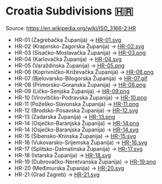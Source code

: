 # Croatia Subdivisions 🇭🇷

Source: https://en.wikipedia.org/wiki/ISO_3166-2:HR

* HR-01 (Zagrebačka Županija) -> [HR-01.svg](https://github.com/amckenna41/iso3166-flag-icons/blob/main/iso3166-2-icons/HR/HR-01.svg)
* HR-02 (Krapinsko-Zagorska Županija) -> [HR-02.svg](https://github.com/amckenna41/iso3166-flag-icons/blob/main/iso3166-2-icons/HR/HR-02.svg)
* HR-03 (Sisačko-Moslavačka Županija) -> [HR-03.png](https://github.com/amckenna41/iso3166-flag-icons/blob/main/iso3166-2-icons/HR/HR-03.png)
* HR-04 (Karlovačka Županija) -> [HR-04.svg](https://github.com/amckenna41/iso3166-flag-icons/blob/main/iso3166-2-icons/HR/HR-04.svg)
* HR-05 (Varaždinska Županija) -> [HR-05.png](https://github.com/amckenna41/iso3166-flag-icons/blob/main/iso3166-2-icons/HR/HR-05.png)
* HR-06 (Koprivničko-Križevačka Županija) -> [HR-06.png](https://github.com/amckenna41/iso3166-flag-icons/blob/main/iso3166-2-icons/HR/HR-06.png)
* HR-07 (Bjelovarsko-Bilogorska Županija) -> [HR-07.gif](https://github.com/amckenna41/iso3166-flag-icons/blob/main/iso3166-2-icons/HR/HR-07.gif)
* HR-08 (Primorsko-Goranska Županija) -> [HR-08.png](https://github.com/amckenna41/iso3166-flag-icons/blob/main/iso3166-2-icons/HR/HR-08.png)
* HR-09 (Ličko-Senjska Županija) -> [HR-09.png](https://github.com/amckenna41/iso3166-flag-icons/blob/main/iso3166-2-icons/HR/HR-09.png)
* HR-10 (Virovitičko-Podravska Županija) -> [HR-10.png](https://github.com/amckenna41/iso3166-flag-icons/blob/main/iso3166-2-icons/HR/HR-10.png)
* HR-11 (Požeško-Slavonska Županija) -> [HR-11.png](https://github.com/amckenna41/iso3166-flag-icons/blob/main/iso3166-2-icons/HR/HR-11.png)
* HR-12 (Brodsko-Posavska Županija) -> [HR-12.svg](https://github.com/amckenna41/iso3166-flag-icons/blob/main/iso3166-2-icons/HR/HR-12.svg)
* HR-13 (Zadarska Županija) -> [HR-13.png](https://github.com/amckenna41/iso3166-flag-icons/blob/main/iso3166-2-icons/HR/HR-13.png)
* HR-14 (Osječko-Baranjska Županija) -> [HR-14.png](https://github.com/amckenna41/iso3166-flag-icons/blob/main/iso3166-2-icons/HR/HR-14.png)
* HR-14 (Osječko-Baranjska Županija) -> [HR-14.svg](https://github.com/amckenna41/iso3166-flag-icons/blob/main/iso3166-2-icons/HR/HR-14.svg)
* HR-15 (Šibensko-Kninska Županija) -> [HR-15.svg](https://github.com/amckenna41/iso3166-flag-icons/blob/main/iso3166-2-icons/HR/HR-15.svg)
* HR-16 (Vukovarsko-Srijemska Županija) -> [HR-16.svg](https://github.com/amckenna41/iso3166-flag-icons/blob/main/iso3166-2-icons/HR/HR-16.svg)
* HR-17 (Splitsko-Dalmatinska Županija) -> [HR-17.svg](https://github.com/amckenna41/iso3166-flag-icons/blob/main/iso3166-2-icons/HR/HR-17.svg)
* HR-18 (Istarska Županija) -> [HR-18.svg](https://github.com/amckenna41/iso3166-flag-icons/blob/main/iso3166-2-icons/HR/HR-18.svg)
* HR-19 (Dubrovačko-Neretvanska Županija) -> [HR-19.png](https://github.com/amckenna41/iso3166-flag-icons/blob/main/iso3166-2-icons/HR/HR-19.png)
* HR-20 (Međimurska Županija) -> [HR-20.svg](https://github.com/amckenna41/iso3166-flag-icons/blob/main/iso3166-2-icons/HR/HR-20.svg)
* HR-21 (Grad Zagreb) -> [HR-21.svg](https://github.com/amckenna41/iso3166-flag-icons/blob/main/iso3166-2-icons/HR/HR-21.svg)
